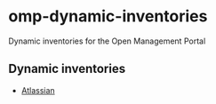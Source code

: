 # omp-dynamic-inventories
Dynamic inventories for the Open Management Portal


## Dynamic inventories

* [Atlassian](./atlassian)